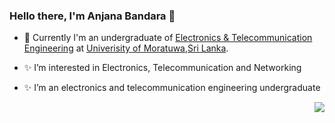 ### Hello there, I'm Anjana Bandara 👋
- 🔭 Currently I'm an undergraduate of [Electronics & Telecommunication Engineering](https://ent.uom.lk/) at [Univerisity of Moratuwa](https://uom.lk/),[Sri Lanka](https://en.wikipedia.org/wiki/Sri_Lanka).

- ✨ I’m interested in Electronics, Telecommunication and Networking
- ✨ I’m an electronics and telecommunication engineering undergraduate
<!--
**Anjanamb/Anjanamb** is a ✨ _special_ ✨ repository because its `README.md` (this file) appears on your GitHub profile.

Here are some ideas to get you started:

- 🔭 I’m currently working on ...
- 🌱 I’m currently learning ...
- 👯 I’m looking to collaborate on ...
- 🤔 I’m looking for help with ...
- 💬 Ask me about ...
- 📫 How to reach me: ...
- 😄 Pronouns: ...
- ⚡ Fun fact: ...
-->

<a href="https://github.com/Anjanamb/github-readme-stats"><img align="right" src="https://github-readme-stats.vercel.app/api/top-langs/?username=Anjanamb&hide=jupyter%20notebook&layout=compact&theme=gruvbox&hide_border=true" /></a> 

